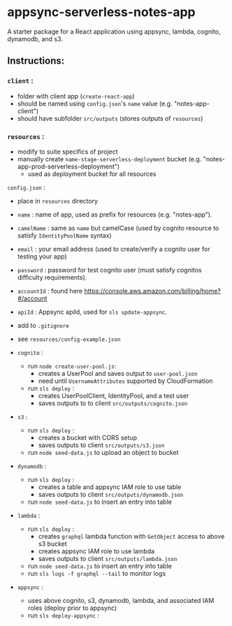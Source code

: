 # appsync-serverless-notes-app

A starter package for a React application using appsync, lambda, cognito, dynamodb, and s3.

## Instructions:


### `client` :

* folder with client app (`create-react-app`)
* should be named using `config.json`'s `name` value (e.g. "notes-app-client")
* should have subfolder `src/outputs` (stores outputs of `resources`)

### `resources` :

* modify to suite specifics of project
* manually create `name-stage-serverless-deployment` bucket (e.g. "notes-app-prod-serverless-deployment")
  * used as deployment bucket for all resources


`config.json` :
* place in `resources` directory
* `name` : name of app, used as prefix for resources (e.g. "notes-app").
* `camelName` : same as `name` but camelCase (used by cognito resource to satisfy `IdentityPoolName` syntax)
* `email` : your email address (used to create/verify a cognito user for testing your app)
* `password` : password for test cognito user (must satisfy cognitos difficulty requirements).
* `accountId` : found here https://console.aws.amazon.com/billing/home?#/account
* `apiId` : Appsync apiId, used for `sls update-appsync`.
* add to `.gitignore`
* see `resources/config-example.json`

* `cognito` :
  * run `node create-user-pool.js`:
    * creates a UserPool and saves output to `user-pool.json`
    * need until `UsernameAttributes` supported by CloudFormation
  * run `sls deploy` : 
    * creates UserPoolClient, IdentityPool, and a test user
    * saves outputs to to client `src/outputs/cognito.json`

* `s3` :
  * run `sls deploy` :
    * creates a bucket with CORS setup
    * saves outputs to client `src/outputs/s3.json`
  * run `node seed-data.js` to upload an object to bucket

* `dynamodb` :
  * run `sls deploy` :
    * creates a table and appsync IAM role to use table
    * saves outputs to client `src/outputs/dynamodb.json`
  * run `node seed-data.js` to insert an entry into table

* `lambda` :
  * run `sls deploy` :
    * creates `graphql` lambda function with `GetObject` access to above s3 bucket
    * creates appsync IAM role to use lambda
    * saves outputs to client `src/outputs/lambda.json`
  * run `node seed-data.js` to insert an entry into table
  * run `sls logs -f graphql --tail` to monitor logs

* `appsync` :
  * uses above cognito, s3, dynamodb, lambda, and associated IAM roles (deploy prior to appsync)
  * run `sls deploy-appsync` :
